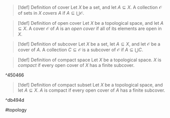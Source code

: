 > [!def] Definition of cover
> Let $X$ be a set, and let $A \subseteq X$. A collection $\mathcal{O}$ of sets in $X$ *covers* $A$ if $A \subseteq \bigcup \mathcal{O}$.

>[!def] Definition of open cover
>Let $X$ be a topological space, and let $A \subseteq X$. A cover $\mathcal{O}$ of $A$ is an *open cover* if all of its elements are open in $X$.

>[!def] Definition of subcover
>Let $X$ be a set, let $A \subseteq X$, and let $\mathcal{O}$ be a cover of $A$. A collection $C \subseteq \mathcal{O}$ is a subcover of $\mathcal{O}$ if $A \subseteq \bigcup C$.

>[!def] Definition of compact space
>Let $X$ be a topological space. $X$ is *compact* if every open cover of $X$ has a finite subcover.

^450466

>[!def] Definition of compact subset
>Let $X$ be a topological space, and let $A \subseteq X$. $A$ is compact if every open cover of $A$ has a finite subcover.

^db494d

#topology 